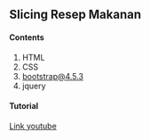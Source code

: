 ## Slicing Resep Makanan

#### Contents

1. HTML
2. CSS
3. bootstrap@4.5.3
4. jquery

#### Tutorial

[Link youtube](https://www.youtube.com/playlist?list=PL0z4dOSIbQ_zfUfoGj06iaprT_nef2PDN)
